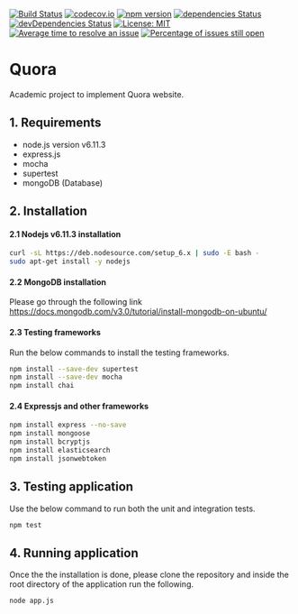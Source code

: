 [![Build Status](https://img.shields.io/travis/suryaprasanna/quora.svg?style=flat-square)](https://travis-ci.org/suryaprasanna/quora) [![codecov.io](http://codecov.io/github/suryaprasanna/quora/coverage.svg?branch=master)](http://codecov.io/github/suryaprasanna/quora?branch=master)
[![npm version](https://badge.fury.io/js/remap-istanbul.svg)](http://badge.fury.io/js/remap-istanbul)
[![dependencies Status](https://david-dm.org/SitePen/remap-istanbul/status.svg)](https://david-dm.org/SitePen/remap-istanbul)
[![devDependencies Status](https://david-dm.org/SitePen/remap-istanbul/dev-status.svg)](https://david-dm.org/SitePen/remap-istanbul?type=dev)
[![License: MIT](https://img.shields.io/badge/License-MIT-yellow.svg)](https://opensource.org/licenses/MIT)
[![Average time to resolve an issue](http://isitmaintained.com/badge/resolution/suryaprasanna/quora.svg)](http://isitmaintained.com/project/suryaprasanna/quora "Average time to resolve an issue")
[![Percentage of issues still open](http://isitmaintained.com/badge/open/suryaprasanna/quora.svg)](http://isitmaintained.com/project/suryaprasanna/quora "Percentage of issues still open")

# Quora
Academic project to implement Quora website.
 
## 1. Requirements
- node.js version v6.11.3
- express.js
- mocha
- supertest
- mongoDB (Database)

## 2. Installation
#### 2.1 Nodejs v6.11.3 installation
```sh
curl -sL https://deb.nodesource.com/setup_6.x | sudo -E bash -
sudo apt-get install -y nodejs
```
#### 2.2 MongoDB installation
Please go through the following link
https://docs.mongodb.com/v3.0/tutorial/install-mongodb-on-ubuntu/

#### 2.3 Testing frameworks
Run the below commands to install the testing frameworks.
```sh
npm install --save-dev supertest
npm install --save-dev mocha
npm install chai
```
#### 2.4 Expressjs and other frameworks
```sh
npm install express --no-save
npm install mongoose
npm install bcryptjs
npm install elasticsearch
npm install jsonwebtoken
```
## 3. Testing application
Use the below command to run both the unit and integration tests.
```sh
npm test
```

## 4. Running application
Once the the installation is done, please clone the repository and inside the root directory of the application run the following.

```sh
node app.js
```
